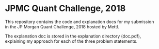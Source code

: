 # JPMC Quant Challenge, 2018

This repository contains the code and explanation docs for my submission in the
JP Morgan Quant Challenge, 2018 hosted by Mettl.

The explanation doc is stored in the explanation directory (doc.pdf), explaining
my approach for each of the three problem statements.
